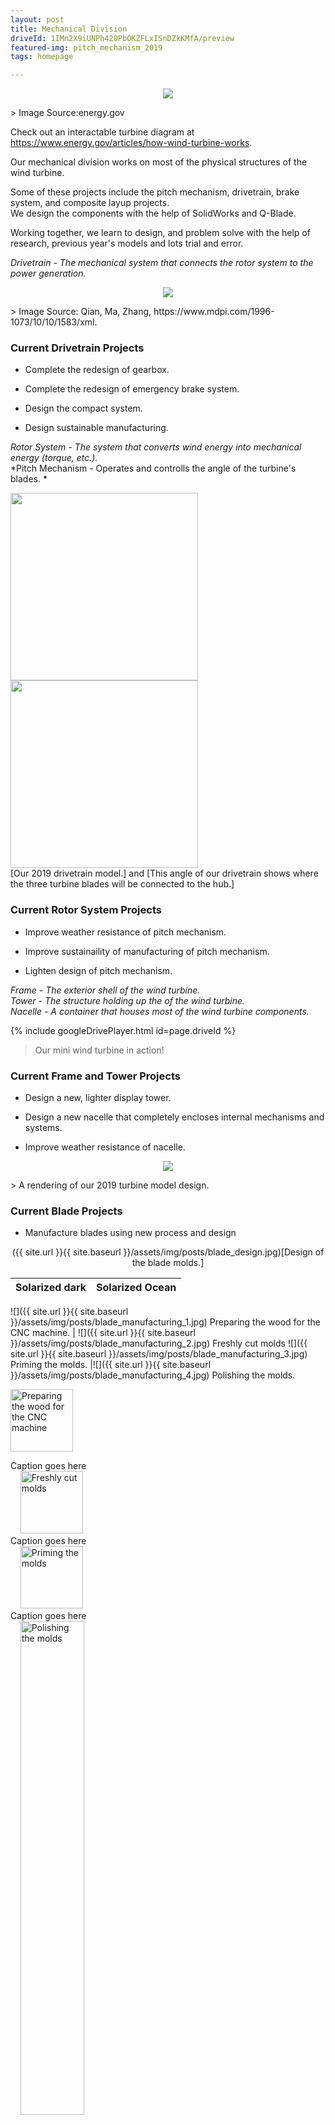 ```yaml
---
layout: post
title: Mechanical Division
driveId: 1IMn2X9iUNPh420PbOKZFLxISnDZkKMfA/preview
featured-img: pitch_mechanism_2019
tags: homepage

---
```

<p align="center">
  <img src="{{ site.url }}{{ site.baseurl }}/assets/img/posts/wind_turbine_diagram.png">
</p>
> Image Source:energy.gov

Check out an interactable turbine diagram at <https://www.energy.gov/articles/how-wind-turbine-works>.


Our mechanical division works on most of the physical structures of the wind turbine. 

Some of these projects include the pitch mechanism, drivetrain, brake system, and composite layup projects.  
We design the components with the help of SolidWorks and Q-Blade.

Working together, we learn to design, and problem solve with the help of research, previous year's models and lots trial and error.





*Drivetrain - The mechanical system that connects the rotor system to the power generation.*  

<p align="center">
  <img src="{{ site.url }}{{ site.baseurl }}/assets/img/posts/drivetrain_diagram.png">
</p>
> Image Source: Qian, Ma, Zhang, https://www.mdpi.com/1996-1073/10/10/1583/xml.


### Current Drivetrain Projects

* Complete the redesign of gearbox.

* Complete the redesign of emergency brake system.

* Design the compact system.

* Design sustainable manufacturing.

*Rotor System - The system that converts wind energy into mechanical energy (torque, etc.).*  
*Pitch Mechanism - Operates and controlls the angle of the turbine's blades. *  


<section>
    <img width="300" src="{{ site.url }}{{ site.baseurl }}/assets/img/posts/drivetrain.jpg">
    <img width="300" src="{{ site.url }}{{ site.baseurl }}/assets/img/posts/drivetrain_back.jpg" >
</section>
[Our 2019 drivetrain model.] and [This angle of our drivetrain shows where the three turbine blades will be connected to the hub.]

### Current Rotor System Projects

* Improve weather resistance of pitch mechanism.

* Improve sustainaility of manufacturing of pitch mechanism.

* Lighten design of pitch mechanism.

*Frame - The exterior shell of the wind turbine.*  
*Tower - The structure holding up the of the wind turbine.*  
*Nacelle - A container that houses most of the wind turbine components.*  


{% include googleDrivePlayer.html id=page.driveId %}
> Our mini wind turbine in action!

### Current Frame and Tower Projects

* Design a new, lighter display tower.

* Design a new nacelle that completely encloses internal mechanisms and systems.

* Improve weather resistance of nacelle.

<p align="center">
  <img src="{{ site.url }}{{ site.baseurl }}/assets/img/posts/full_render_2019.jpg">
</p>
> A rendering of our 2019 turbine model design.

### Current Blade Projects

* Manufacture blades using new process and design

<p align="center">
  ({{ site.url }}{{ site.baseurl }}/assets/img/posts/blade_design.jpg)[Design of the blade molds.] 
  </p>
  
Solarized dark             |  Solarized Ocean
:-------------------------:|:-------------------------:
![]({{ site.url }}{{ site.baseurl }}/assets/img/posts/blade_manufacturing_1.jpg) 
Preparing the wood for the CNC machine.
| ![]({{ site.url }}{{ site.baseurl }}/assets/img/posts/blade_manufacturing_2.jpg) 
Freshly cut molds
![]({{ site.url }}{{ site.baseurl }}/assets/img/posts/blade_manufacturing_3.jpg) 
Priming the molds. 
|![]({{ site.url }}{{ site.baseurl }}/assets/img/posts/blade_manufacturing_4.jpg) 
Polishing the molds.

<p align="left">
  <img alt="Preparing the wood for the CNC machine" src="{{ site.url }}{{ site.baseurl }}/assets/img/posts/blade_manufacturing_1.jpg" width="100">
  <figcaption>Caption goes here</figcaption> &nbsp; &nbsp;
  <img alt="Freshly cut molds" src="{{ site.url }}{{ site.baseurl }}/assets/img/posts/blade_manufacturing_2.jpg" width="100">
  <figcaption>Caption goes here</figcaption> &nbsp; &nbsp;
  <img alt="Priming the molds" src="{{ site.url }}{{ site.baseurl }}/assets/img/posts/blade_manufacturing_3.jpg" width="100">
  <figcaption>Caption goes here</figcaption> &nbsp; &nbsp; 
  <img alt="Polishing the molds" src="{{ site.url }}{{ site.baseurl }}/assets/img/posts/blade_manufacturing_4.jpg" width="45%">
  <figcaption>Caption goes here</figcaption>
</p>






Interested in learning more about how the components of a wind turbine come together to create energy? 
Check out <https://www.energy.gov/eere/wind/how-wind-turbine-works-text-version> for some cool diagrams!
